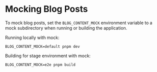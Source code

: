 # Mocking Blog Posts

To mock blog posts, set the `BLOG_CONTENT_MOCK` environment variable to a mock subdirectory when running or building the application.

Running locally with mock:

```
BLOG_CONTENT_MOCK=default pnpm dev
```

Building for stage environment with mock:

```
BLOG_CONTENT_MOCK=e2e pnpm build
```
